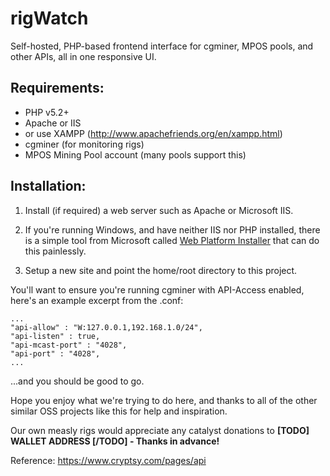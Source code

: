 rigWatch
========

Self-hosted, PHP-based frontend interface for cgminer, MPOS pools, and other APIs, all in one responsive UI.

Requirements:
--
- PHP v5.2+
- Apache or IIS
 - or use XAMPP (http://www.apachefriends.org/en/xampp.html)
- cgminer (for monitoring rigs)
- MPOS Mining Pool account (many pools support this)

Installation:
--

1. Install (if required) a web server such as Apache or Microsoft IIS. 
  1.  If you're running Windows, and have neither IIS nor PHP installed, there is a simple tool from Microsoft called [Web Platform Installer](http://www.microsoft.com/web/downloads/platform.aspx) that can do this painlessly. 

2. Setup a new site and point the home/root directory to this project. 

You'll want to ensure you're running cgminer with API-Access enabled, here's an example excerpt from the .conf:

    ...
    "api-allow" : "W:127.0.0.1,192.168.1.0/24",
    "api-listen" : true,
    "api-mcast-port" : "4028",
    "api-port" : "4028",
    ...

...and you should be good to go. 

Hope you enjoy what we're trying to do here, and thanks to all of the other similar OSS projects like this for help and inspiration.

Our own measly rigs would appreciate any catalyst donations to **[TODO] WALLET ADDRESS [/TODO] - Thanks in advance!**

Reference: https://www.cryptsy.com/pages/api
